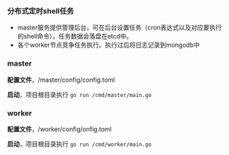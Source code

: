 ### 分布式定时shell任务
- master服务提供管理后台，可在后台设置任务（cron表达式以及对应要执行的shell命令），任务数据会落盘在etcd中。
- 各个worker节点竞争任务执行。执行过后将日志记录到mongodb中

### master
**配置文件**，/master/config/config.toml

**启动**，项目根目录执行 `go run /cmd/master/main.go`

### worker
**配置文件**，/worker/config/onfig.toml

**启动**，项目根目录执行 `go run /cmd/worker/main.go`